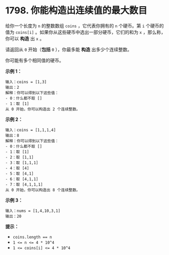 # 1798. 你能构造出连续值的最大数目

给你一个长度为 `n` 的整数数组 `coins` ，它代表你拥有的 `n` 个硬币。第 `i` 个硬币的值为 `coins[i]` 。如果你从这些硬币中选出一部分硬币，它们的和为 `x` ，那么称，你可以 **构造** 出 `x` 。

请返回从 `0` 开始（**包括** `0` ），你最多能 **构造** 出多少个连续整数。

你可能有多个相同值的硬币。

**示例 1：**

```()
输入：coins = [1,3]
输出：2
解释：你可以得到以下这些值：
- 0：什么都不取 []
- 1：取 [1]
从 0 开始，你可以构造出 2 个连续整数。
```

**示例 2：**

```()
输入：coins = [1,1,1,4]
输出：8
解释：你可以得到以下这些值：
- 0：什么都不取 []
- 1：取 [1]
- 2：取 [1,1]
- 3：取 [1,1,1]
- 4：取 [4]
- 5：取 [4,1]
- 6：取 [4,1,1]
- 7：取 [4,1,1,1]
从 0 开始，你可以构造出 8 个连续整数。
```

**示例 3：**

```()
输入：nums = [1,4,10,3,1]
输出：20
```

**提示：**

- `coins.length == n`
- `1 <= n <= 4 * 10^4`
- `1 <= coins[i] <= 4 * 10^4`
